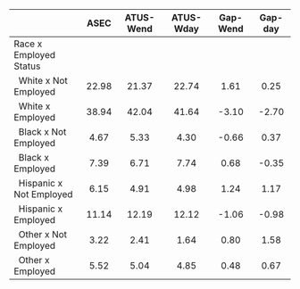 
|                      |         ASEC |    ATUS-Wend |    ATUS-Wday |     Gap-Wend |      Gap-day |
| -------------------- | :----------: | :----------: | :----------: | :----------: | :----------: |
| Race x Employed Status |              |              |              |              |              |
| &nbsp;&nbsp;White x Not Employed |        22.98 |        21.37 |        22.74 |         1.61 |         0.25 |
| &nbsp;&nbsp;White x Employed |        38.94 |        42.04 |        41.64 |        -3.10 |        -2.70 |
| &nbsp;&nbsp;Black x Not Employed |         4.67 |         5.33 |         4.30 |        -0.66 |         0.37 |
| &nbsp;&nbsp;Black x Employed |         7.39 |         6.71 |         7.74 |         0.68 |        -0.35 |
| &nbsp;&nbsp;Hispanic x Not Employed |         6.15 |         4.91 |         4.98 |         1.24 |         1.17 |
| &nbsp;&nbsp;Hispanic x Employed |        11.14 |        12.19 |        12.12 |        -1.06 |        -0.98 |
| &nbsp;&nbsp;Other x Not Employed |         3.22 |         2.41 |         1.64 |         0.80 |         1.58 |
| &nbsp;&nbsp;Other x Employed |         5.52 |         5.04 |         4.85 |         0.48 |         0.67 |

